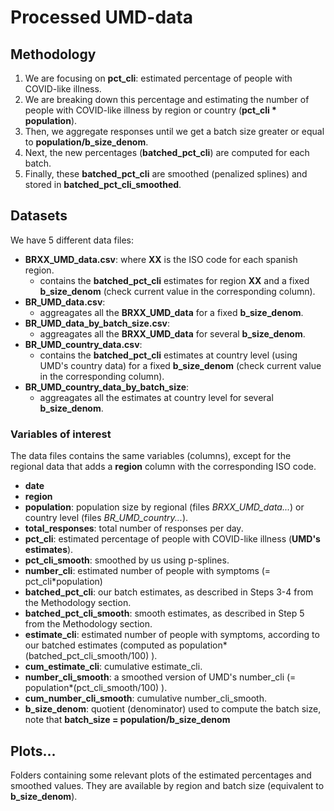 # Processed UMD-data

## Methodology

1. We are focusing on **pct_cli**: estimated percentage of people with COVID-like illness.
2. We are breaking down this percentage and estimating the number of people with COVID-like illness by region or country (**pct_cli * population**).
3. Then, we aggregate responses until we get a batch size greater or equal to **population/b_size_denom**.
4. Next, the new percentages (**batched_pct_cli**) are computed for each batch.
5. Finally, these **batched_pct_cli** are smoothed (penalized splines) and stored in **batched_pct_cli_smoothed**.


## Datasets

We have 5 different data files:
* **BRXX_UMD_data.csv**: where **XX** is the ISO code for each spanish region.
  + contains the **batched_pct_cli** estimates for region **XX** and a fixed **b_size_denom** (check current value in the corresponding column).
* **BR_UMD_data.csv**:  
  + aggreagates all the **BRXX_UMD_data** for a fixed **b_size_denom**.
* **BR_UMD_data_by_batch_size.csv**:  
  + aggreagates all the **BRXX_UMD_data** for several **b_size_denom**.
* **BR_UMD_country_data.csv**: 
  + contains the **batched_pct_cli** estimates at country level (using UMD's country data) for a fixed **b_size_denom** (check current value in the corresponding column).
* **BR_UMD_country_data_by_batch_size**:
  + aggreagates all the estimates at country level for several **b_size_denom**.
  
### Variables of interest  

The data files contains the same variables (columns), except for the regional data that adds a **region** column with the corresponding ISO code.

* **date**
* **region**
* **population**: population size by regional (files *BRXX_UMD_data...*) or country level (files *BR_UMD_country...*).
* **total_responses**: total number of responses per day.
* **pct_cli**: estimated percentage of people with COVID-like illness (**UMD's estimates**).
* **pct_cli_smooth**: smoothed by us using p-splines.
* **number_cli**: estimated number of people with symptoms (= pct_cli*population)
* **batched_pct_cli**: our batch estimates, as described in Steps 3-4 from the Methodology section.
* **batched_pct_cli_smooth**: smooth estimates, as described in Step 5 from the Methodology section.
* **estimate_cli**: estimated number of people with symptoms, according to our batched estimates (computed as population*(batched_pct_cli_smooth/100) ).
* **cum_estimate_cli**: cumulative estimate_cli.
* **number_cli_smooth**: a smoothed version of UMD's number_cli (= population*(pct_cli_smooth/100) ).
* **cum_number_cli_smooth**: cumulative number_cli_smooth.
* **b_size_denom**: quotient (denominator) used to compute the batch size, note that **batch_size = population/b_size_denom**

## Plots...

Folders containing some relevant plots of the estimated percentages and smoothed values. They are available by region and batch size (equivalent to **b_size_denom**).
